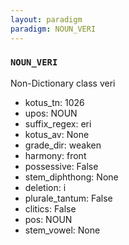```yaml
---
layout: paradigm
paradigm: NOUN_VERI
---
```

### ` NOUN_VERI `

Non-Dictionary class veri
* kotus_tn: 1026
* upos: NOUN
* suffix_regex: eri
* kotus_av: None
* grade_dir: weaken
* harmony: front
* possessive: False
* stem_diphthong: None
* deletion: i
* plurale_tantum: False
* clitics: False
* pos: NOUN
* stem_vowel: None
